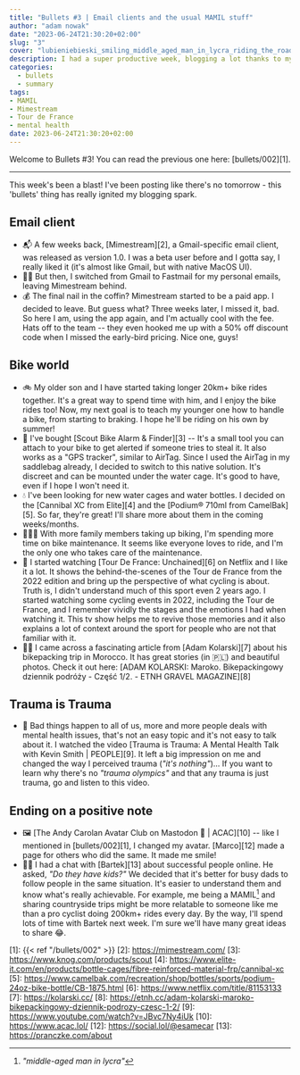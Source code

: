```yaml
---
title: "Bullets #3 | Email clients and the usual MAMIL stuff"
author: "adam nowak"
date: "2023-06-24T21:30:20+02:00"
slug: "3"
cover: "lubieniebieski_smiling_middle_aged_man_in_lycra_riding_the_road_4c427a66-00b8-4bd1-9ffe-625a49514cc2.png"
description: I had a super productive week, blogging a lot thanks to my new 'bullets' format. I've revisited Mimestream, an email client, and been biking a lot with my son. Bought a new bike alarm, water cages, and bottles. Also, I enjoyed a Netflix show about the Tour de France. A video about trauma left a big impact on me. Finally, a chat with a friend made me value relatability online.
categories:
  - bullets
  - summary
tags:
- MAMIL
- Mimestream
- Tour de France
- mental health
date: 2023-06-24T21:30:20+02:00
---
```


Welcome to Bullets #3! You can read the previous one here: [bullets/002][1].

---

This week's been a blast! I've been posting like there's no tomorrow - this 'bullets' thing has really ignited my blogging spark.

## Email client

- 📬 A few weeks back, [Mimestream][2], a Gmail-specific email client, was released as version 1.0. I was a beta user before and I gotta say, I really liked it (it's almost like Gmail, but with native MacOS UI).
- 🏃‍♂️ But then, I switched from Gmail to Fastmail for my personal emails, leaving Mimestream behind.
- 💰 The final nail in the coffin? Mimestream started to be a paid app. I decided to leave. But guess what? Three weeks later, I missed it, bad. So here I am, using the app again, and I'm actually cool with the fee. Hats off to the team -- they even hooked me up with a 50% off discount code when I missed the early-bird pricing. Nice one, guys!

## Bike world

- 🚲 My older son and I have started taking longer 20km+ bike rides together. It's a great way to spend time with him, and I enjoy the bike rides too! Now, my next goal is to teach my younger one how to handle a bike, from starting to braking. I hope he'll be riding on his own by summer!
- 🚨 I've bought [Scout Bike Alarm & Finder][3] -- It's a small tool you can attach to your bike to get alerted if someone tries to steal it. It also works as a "GPS tracker", similar to AirTag. Since I used the AirTag in my saddlebag already, I decided to switch to this native solution. It's discreet and can be mounted under the water cage. It's good to have, even if I hope I won't need it.
- 💧 I've been looking for new water cages and water bottles. I decided on the [Cannibal XC from Elite][4] and the [Podium® 710ml from CamelBak][5]. So far, they're great! I'll share more about them in the coming weeks/months.
- 👨🏻‍🔧 With more family members taking up biking, I'm spending more time on bike maintenance. It seems like everyone loves to ride, and I'm the only one who takes care of the maintenance.
- 🍿 I started watching [Tour De France: Unchained][6] on Netflix and I like it a lot. It shows the behind-the-scenes of the Tour de France from the 2022 edition and bring up the perspective of what cycling is about. Truth is, I didn't understand much of this sport even 2 years ago. I started watching some cycling events in 2022, including the Tour de France, and I remember vividly the stages and the emotions I had when watching it. This tv show helps me to revive those memories and it also explains a lot of context around the sport for people who are not that familiar with it.
- 🚵‍♂️ I came across a fascinating article from [Adam Kolarski][7] about his bikepacking trip in Morocco. It has great stories (in 🇵🇱) and beautiful photos. Check it out here: [ADAM KOLARSKI: Maroko. Bikepackingowy dziennik podróży - Część 1/2. - ETNH GRAVEL MAGAZINE][8]

## Trauma is Trauma

- 🤕 Bad things happen to all of us, more and more people deals with mental health issues, that's not an easy topic and it's not easy to talk about it. I watched the video [Trauma is Trauma: A Mental Health Talk with Kevin Smith | PEOPLE][9]. It left a big impression on me and changed the way I perceived trauma (_"it's nothing"_)... If you want to learn why there's no _"trauma olympics"_ and that any trauma is just trauma, go and listen to this video.

## Ending on a positive note

- 🖼️ [The Andy Carolan Avatar Club on Mastodon 🤘 | ACAC][10] -- like I mentioned in [bullets/002][1], I changed my avatar. [Marco][12] made a page for others who did the same. It made me smile!
- 👶🏻 I had a chat with [Bartek][13] about successful people online. He asked, _"Do they have kids?"_ We decided that it's better for busy dads to follow people in the same situation. It's easier to understand them and know what's really achievable. For example, me being a MAMIL[^1] and sharing countryside trips might be more relatable to someone like me than a pro cyclist doing 200km+ rides every day. By the way, I'll spend lots of time with Bartek next week. I'm sure we'll have many great ideas to share 😂.

[1]: {{< ref "/bullets/002" >}}
[2]: https://mimestream.com/
[3]: https://www.knog.com/products/scout
[4]: https://www.elite-it.com/en/products/bottle-cages/fibre-reinforced-material-frp/cannibal-xc
[5]: https://www.camelbak.com/recreation/shop/bottles/sports/podium-24oz-bike-bottle/CB-1875.html
[6]: https://www.netflix.com/title/81153133
[7]: https://kolarski.cc/
[8]: https://etnh.cc/adam-kolarski-maroko-bikepackingowy-dziennik-podrozy-czesc-1-2/
[9]: https://www.youtube.com/watch?v=JBvc7Ny4iUk
[10]: https://www.acac.lol/
[12]: https://social.lol/@esamecar
[13]: https://pranczke.com/about
[^1]: _"middle-aged man in lycra"_
